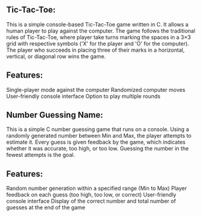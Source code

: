**Tic-Tac-Toe:**
-----------------
This is a simple console-based Tic-Tac-Toe game written in C. It allows a human player to play against the computer. The game follows the traditional rules of Tic-Tac-Toe, where player take turns marking the spaces in a 3×3 grid with respective symbols ('X' for the player and 'O' for the computer). The player who succeeds in placing three of their marks in a horizontal, vertical, or diagonal row wins the game.

**Features**:
------------
Single-player mode against the computer
Randomized computer moves
User-friendly console interface
Option to play multiple rounds

**Number Guessing Name:**
-------------------------
This is a simple C number guessing game that runs on a console. Using a randomly generated number between Min and Max, the player attempts to estimate it. Every guess is given feedback by the game, which indicates whether it was accurate, too high, or too low. Guessing the number in the fewest attempts is the goal.

**Features**:
-------------
Random number generation within a specified range (Min to Max)
Player feedback on each guess (too high, too low, or correct)
User-friendly console interface
Display of the correct number and total number of guesses at the end of the game
